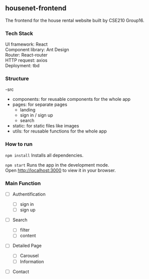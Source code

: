 ## housenet-frontend
The frontend for the house rental website built by CSE210 Group16.

### Tech Stack
UI framework: React\
Component library: Ant Design\
Router: React-router\
HTTP request: axios\
Deployment: tbd

### Structure
-src
 - components: for reusable components for the whole app
 - pages: for separate pages
   - landing
   - sign in / sign up
   - search
 - static: for static files like images
 - utils: for reusable functions for the whole app

### How to run
`npm install`
Installs all dependencies.

`npm start`
Runs the app in the development mode.\
Open [http://localhost:3000](http://localhost:3600) to view it in your browser.

### Main Function
- [ ] Authentification
  - [ ] sign in
  - [ ] sign up
- [ ] Search
  - [ ] filter
  - [ ] content
- [ ] Detailed Page
  - [ ] Carousel
  - [ ] Information
- [ ] Contact



